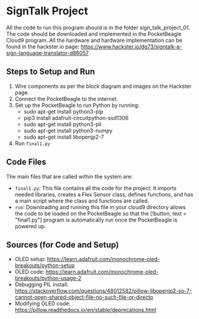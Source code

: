# SignTalk Project
All the code to run this program should is in the folder sign_talk_project_01. The code should be downloaded and implemented in the PocketBeagle Cloud9 program. All the hardware and hardware implementation can be found in the hackster.io page: https://www.hackster.io/dg73/signtalk-a-sign-language-translator-d86057 

## Steps to Setup and Run
1. Wire components as per the block diagram and images on the Hackster page. 
2. Connect the PocketBeagle to the internet.
3. Set up the PocketBeagle to run Python by running:
      - sudo apt-get install python3-pip
      - pip3 install adafruit-circuitpython-ssd1306
      - sudo apt-get install python3-pil
      - sudo apt-get install python3-numpy
      - sudo apt-get install libopenjp2-7
4. Run `final1.py`

## Code Files
The main files that are called within the system are:
- `final1.py`: This file contains all the code for the project. It imports needed libraries, creates a Flex Sensor class, defines functions, and has a main script where the class and functions are called. 
- `run`: Downloading and running this file in your cloud9 directory allows the code to be loaded on the PocketBeagle so that the [!button, text = "final1.py"] program is automatically run once the PocketBeagle is powered up. 

## Sources (for Code and Setup)
- OLED setup: https://learn.adafruit.com/monochrome-oled-breakouts/python-setup
- OLED code: https://learn.adafruit.com/monochrome-oled-breakouts/python-usage-2
- Debugging PIL install: https://stackoverflow.com/questions/48012582/pillow-libopenjp2-so-7-cannot-open-shared-object-file-no-such-file-or-directo
- Modifying OLED code: https://pillow.readthedocs.io/en/stable/deprecations.html
